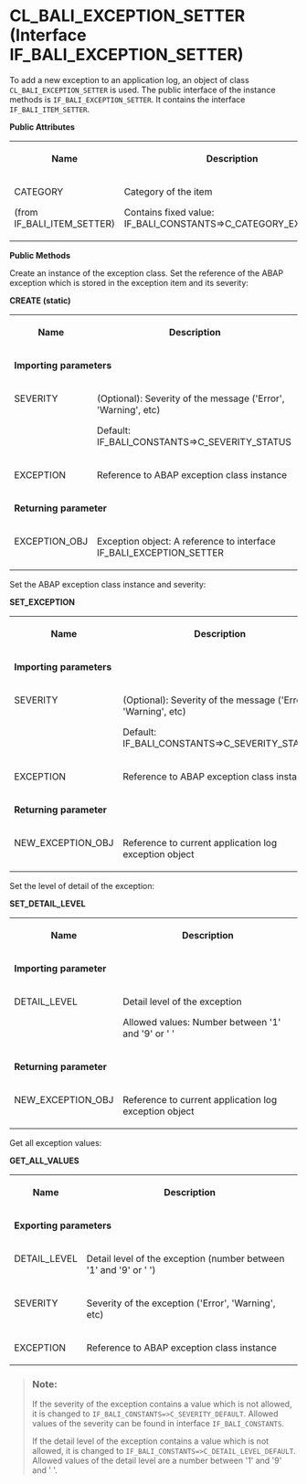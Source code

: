 <!-- loiof6be5a9b0d124920b51c626f2e7669cf -->

# CL\_BALI\_EXCEPTION\_SETTER \(Interface IF\_BALI\_EXCEPTION\_SETTER\)

To add a new exception to an application log, an object of class `CL_BALI_EXCEPTION_SETTER` is used. The public interface of the instance methods is `IF_BALI_EXCEPTION_SETTER`. It contains the interface `IF_BALI_ITEM_SETTER`.

**Public Attributes**


<table>
<tr>
<th valign="top">

Name



</th>
<th valign="top">

Description



</th>
</tr>
<tr>
<td valign="top">

CATEGORY

\(from IF\_BALI\_ITEM\_SETTER\)



</td>
<td valign="top">

Category of the item

Contains fixed value: IF\_BALI\_CONSTANTS=\>C\_CATEGORY\_EXCEPTION



</td>
</tr>
</table>

**Public Methods**



Create an instance of the exception class. Set the reference of the ABAP exception which is stored in the exception item and its severity:

<a name="loiof6be5a9b0d124920b51c626f2e7669cf__table_xkf_sjb_xlb"/>**CREATE \(static\)**


<table>
<tr>
<th valign="top">

Name



</th>
<th valign="top">

Description



</th>
</tr>
<tr>
<td valign="top" colspan="2">

**Importing parameters**



</td>
</tr>
<tr>
<td valign="top">

SEVERITY



</td>
<td valign="top">

\(Optional\): Severity of the message \('Error', 'Warning', etc\)

Default: IF\_BALI\_CONSTANTS=\>C\_SEVERITY\_STATUS



</td>
</tr>
<tr>
<td valign="top">

EXCEPTION



</td>
<td valign="top">

Reference to ABAP exception class instance



</td>
</tr>
<tr>
<td valign="top" colspan="2">

**Returning parameter**



</td>
</tr>
<tr>
<td valign="top">

EXCEPTION\_OBJ



</td>
<td valign="top">

Exception object: A reference to interface IF\_BALI\_EXCEPTION\_SETTER



</td>
</tr>
</table>



Set the ABAP exception class instance and severity:

<a name="loiof6be5a9b0d124920b51c626f2e7669cf__table_k35_3xn_xlb"/>**SET\_EXCEPTION**


<table>
<tr>
<th valign="top">

Name



</th>
<th valign="top">

Description



</th>
</tr>
<tr>
<td valign="top" colspan="2">

**Importing parameters**



</td>
</tr>
<tr>
<td valign="top">

SEVERITY



</td>
<td valign="top">

\(Optional\): Severity of the message \('Error', 'Warning', etc\)

Default: IF\_BALI\_CONSTANTS=\>C\_SEVERITY\_STATUS



</td>
</tr>
<tr>
<td valign="top">

EXCEPTION



</td>
<td valign="top">

Reference to ABAP exception class instance



</td>
</tr>
<tr>
<td valign="top" colspan="2">

**Returning parameter**



</td>
</tr>
<tr>
<td valign="top">

NEW\_EXCEPTION\_OBJ



</td>
<td valign="top">

Reference to current application log exception object



</td>
</tr>
</table>



Set the level of detail of the exception:

<a name="loiof6be5a9b0d124920b51c626f2e7669cf__table_on2_4xn_xlb"/>**SET\_DETAIL\_LEVEL**


<table>
<tr>
<th valign="top">

Name



</th>
<th valign="top">

Description



</th>
</tr>
<tr>
<td valign="top" colspan="2">

**Importing parameter**



</td>
</tr>
<tr>
<td valign="top">

DETAIL\_LEVEL



</td>
<td valign="top">

Detail level of the exception

Allowed values: Number between '1' and '9' or ' '



</td>
</tr>
<tr>
<td valign="top" colspan="2">

**Returning parameter**



</td>
</tr>
<tr>
<td valign="top">

NEW\_EXCEPTION\_OBJ



</td>
<td valign="top">

Reference to current application log exception object



</td>
</tr>
</table>



Get all exception values:



<a name="loiof6be5a9b0d124920b51c626f2e7669cf__table_qfw_xvn_xlb"/>**GET\_ALL\_VALUES**


<table>
<tr>
<th valign="top">

Name



</th>
<th valign="top">

Description



</th>
</tr>
<tr>
<td valign="top" colspan="2">

**Exporting parameters**



</td>
</tr>
<tr>
<td valign="top">

DETAIL\_LEVEL



</td>
<td valign="top">

Detail level of the exception \(number between '1' and '9' or ' '\)



</td>
</tr>
<tr>
<td valign="top">

SEVERITY



</td>
<td valign="top">

Severity of the exception \('Error', 'Warning', etc\)



</td>
</tr>
<tr>
<td valign="top">

EXCEPTION



</td>
<td valign="top">

Reference to ABAP exception class instance



</td>
</tr>
</table>



> ### Note:  
> If the severity of the exception contains a value which is not allowed, it is changed to `IF_BALI_CONSTANTS=>C_SEVERITY_DEFAULT`. Allowed values of the severity can be found in interface `IF_BALI_CONSTANTS`.
> 
> If the detail level of the exception contains a value which is not allowed, it is changed to `IF_BALI_CONSTANTS=>C_DETAIL_LEVEL_DEFAULT`. Allowed values of the detail level are a number between '1' and '9' and ' '.

